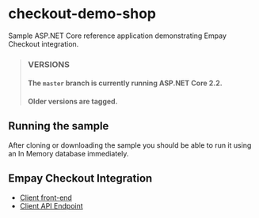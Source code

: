 # checkout-demo-shop

Sample ASP.NET Core reference application demonstrating Empay Checkout integration. 

> ### VERSIONS
> #### The `master` branch is currently running ASP.NET Core 2.2.
> #### Older versions are tagged.

## Running the sample

After cloning or downloading the sample you should be able to run it using an In Memory database immediately.

## Empay Checkout Integration

- [Client front-end](https://github.com/empay-uae/checkout-demo-shop/blob/master/src/Web/Pages/Basket/Index.cshtml)
- [Client API Endpoint](https://github.com/empay-uae/checkout-demo-shop/blob/master/src/Web/Controllers/Api/PaymentController.cs)


